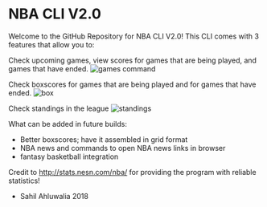# NBA CLI V2.0
 Welcome to the GitHub Repository for NBA CLI V2.0! This CLI comes with 3 features that allow you to:
 
 Check upcoming games, view scores for games that are being played, and games that have ended.
 ![games command](https://user-images.githubusercontent.com/24846437/34635685-082d48c2-f248-11e7-9a79-6464aec9715b.PNG)
 
 Check boxscores for games that are being played and for games that have ended.
![box](https://user-images.githubusercontent.com/24846437/34635741-9fd3bd5a-f248-11e7-9b84-96e50e679bfc.PNG)
 
 Check standings in the league
 ![standings](https://user-images.githubusercontent.com/24846437/34635686-08435b4e-f248-11e7-95ea-94f8e1f33ded.PNG)
 
 What can be added in future builds:
 - Better boxscores; have it assembled in grid format
 - NBA news and commands to open NBA news links in browser
 - fantasy basketball integration
 
 Credit to http://stats.nesn.com/nba/ for providing the program with reliable statistics!
 
 - Sahil Ahluwalia 2018
